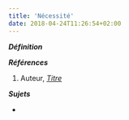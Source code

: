 ```yaml
---
title: 'Nécessité'
date: 2018-04-24T11:26:54+02:00
---
```


***Définition*** 

>

***Références***

1. Auteur, <u>*Titre*</u>

***Sujets***

- 
